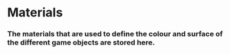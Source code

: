 # Materials

### The materials that are used to define the colour and surface of the different game objects are stored here.